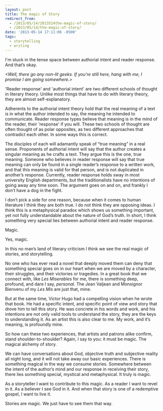 ```yaml
---
layout: post
title: The magic of Story
redirect_from:
  - /2013/05/14/2013514the-magic-of-story/
  - /2013/05/14/the-magic-of-story/
date: '2013-05-14 17:11:06 -0500'
tags:
  - storytelling
  - writing
---
```

<p class="p1">I'm stuck in the tense space between authorial intent and reader response. And that’s okay.</p>
<p class="p1"><span class="s1"><em>&lt;Well, there go any non-lit geeks. If you're still here, hang with me, I promise I am going somewhere.&gt;</em></span></p>
<p class="p1">'Reader response' and 'authorial intent' are two different schools of thought in literary theory. Unlike most things that have to do with literary&nbsp;theory, they are almost self-explanatory.&nbsp;</p>
<p class="p2">Adherents to the authorial intent theory hold that the real meaning of a text is in what the author intended to say, the meaning he intended to communicate. Reader response types&nbsp;believe&nbsp;that meaning is in the mind of the reader, their 'response' if you will. These two schools of thought are often thought of as polar opposites,&nbsp;as two different approaches that contradict each other. In some ways this is correct.&nbsp;</p>
<p class="p2">The disciples of each will adamantly speak of “true meaning” in a real sense. Proponents of authorial intent will say that the author creates a singular meaning as he crafts a text. They argue this is the one, true meaning. Someone who believes in reader response will say that true meaning can only be found in a single reader’s response to a written work, and that this meaning is valid for that person, and is not duplicated in another’s response. Currently, reader response holds sway in most university English departments, but the traditionalists have no intentions of going away any time soon. The argument goes on and on, and frankly I don’t have a dog in the fight.</p>
<p class="p2">I don’t pick a side for one reason, because when it comes to human literature I think they are both true. I do not think they are opposing ideas. I think this is a metaphysical paradox which shows us something important, yet not fully understandable about the nature of God’s truth. In short, I think something very special lies between authorial intent and reader response.</p>
<p class="p2">Magic.</p>
<p class="p2">Yes, magic.&nbsp;</p>
<p class="p2">In this no man’s land of literary criticism I think we see the real magic of stories, and storytelling.</p>
<p class="p2">No one who has ever read a novel that deeply moved them can deny that something special goes on in our heart when we are moved by a character, their struggles, and their victories or tragedies. In a great book that we connect with, like <em>Les Miserables</em> for me, there is something deep, profound, and dare I say, <em>personal</em>. The Jean Valjean and Monsignor Bienvenu of my <em>Les Mis</em> are just that, mine.</p>
<p class="p2">But at the same time, Victor Hugo had a compelling vision when he wrote that book. He had a specific intent, and specific point of view and story that drove him to tell this story. He was concrete in his words and work, and his intentions are not only valid tools to understand the story, they are the keys to understanding it. As an artist this is also clear to me. My work, and it’s meaning, is profoundly mine.</p>
<p class="p2">So how can these two experiences, that artists and patrons alike confirm, stand shoulder-to-shoulder? Again, I say to you: it must be magic. The magical alchemy of story.</p>
<p class="p2">We can have conversations about God, objective truth and subjective reality all night long, and it will not take away our basic experiences. There is something magical in the way we consume stories. Somewhere between the intent of the author’s mind and our response in receiving their story, there lies something special, mystical and metaphysical. It truly is magic.</p>
<p class="p2">As a storyteller I want to contribute to this magic. As a reader I want to revel in it. As a believer I see God in it. And when that story is one of a redemptive gospel, I want to live it.</p>
<p class="p2">Stories are magic. We just have to see them that way.</p>
